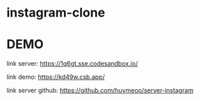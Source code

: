 # instagram-clone

# DEMO

link server: https://1q6gt.sse.codesandbox.io/

link demo: https://kd49w.csb.app/

link server github: https://github.com/huymeoo/server-instagram
